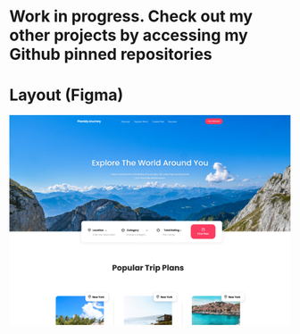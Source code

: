 # Work in progress. Check out my other projects by accessing my Github pinned repositories

# Layout (Figma)

![enter image description here](https://github.com/ViniSCode/planmyjourney/blob/main/public/assets/layout-preview.png?raw=true)
